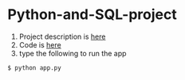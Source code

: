 # Python-and-SQL-project


1. Project description is [here](https://github.com/21m1n/Python-and-SQL-project/blob/master/project%20description.pdf)
2. Code is [here](https://github.com/21m1n/Python-and-SQL-project/tree/master/project)
3. type the following to run the app 

```
$ python app.py
```

